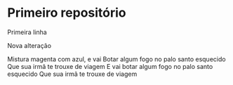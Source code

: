 # Primeiro repositório

Primeira linha

Nova alteração

Mistura magenta com azul, e vai
Botar algum fogo no palo santo esquecido
Que sua irmã te trouxe de viagem
E vai botar algum fogo no palo santo esquecido
Que sua irmã te trouxe de viagem
